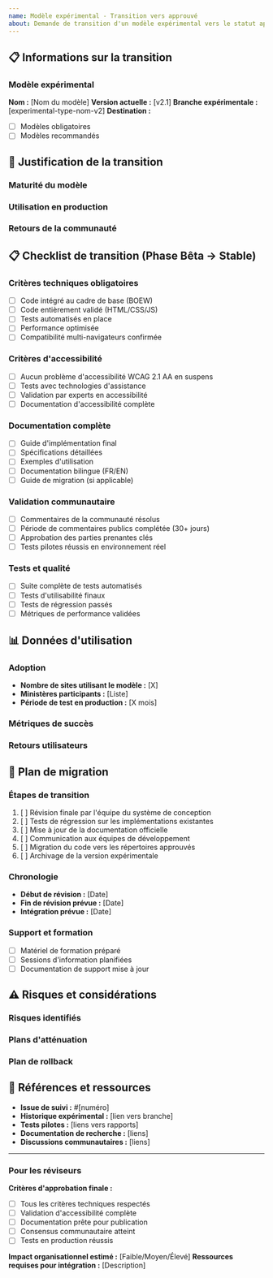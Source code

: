 ```yaml
---
name: Modèle expérimental - Transition vers approuvé
about: Demande de transition d'un modèle expérimental vers le statut approuvé
---
```


## 📋 Informations sur la transition

### Modèle expérimental
**Nom :** [Nom du modèle]
**Version actuelle :** [v2.1]
**Branche expérimentale :** [experimental-type-nom-v2]
**Destination :** 
- [ ] Modèles obligatoires
- [ ] Modèles recommandés

## 🎯 Justification de la transition

### Maturité du modèle
<!-- Expliquez pourquoi ce modèle est prêt pour l'approbation -->

### Utilisation en production
<!-- Listez les ministères/sites qui utilisent déjà ce modèle -->

### Retours de la communauté
<!-- Résumez les retours reçus et comment ils ont été intégrés -->

## 📋 Checklist de transition (Phase Bêta → Stable)

### Critères techniques obligatoires
- [ ] Code intégré au cadre de base (BOEW)
- [ ] Code entièrement validé (HTML/CSS/JS)
- [ ] Tests automatisés en place
- [ ] Performance optimisée
- [ ] Compatibilité multi-navigateurs confirmée

### Critères d'accessibilité
- [ ] Aucun problème d'accessibilité WCAG 2.1 AA en suspens
- [ ] Tests avec technologies d'assistance
- [ ] Validation par experts en accessibilité
- [ ] Documentation d'accessibilité complète

### Documentation complète
- [ ] Guide d'implémentation final
- [ ] Spécifications détaillées
- [ ] Exemples d'utilisation
- [ ] Documentation bilingue (FR/EN)
- [ ] Guide de migration (si applicable)

### Validation communautaire
- [ ] Commentaires de la communauté résolus
- [ ] Période de commentaires publics complétée (30+ jours)
- [ ] Approbation des parties prenantes clés
- [ ] Tests pilotes réussis en environnement réel

### Tests et qualité
- [ ] Suite complète de tests automatisés
- [ ] Tests d'utilisabilité finaux
- [ ] Tests de régression passés
- [ ] Métriques de performance validées

## 📊 Données d'utilisation

### Adoption
- **Nombre de sites utilisant le modèle :** [X]
- **Ministères participants :** [Liste]
- **Période de test en production :** [X mois]

### Métriques de succès
<!-- Données quantitatives sur l'efficacité du modèle -->

### Retours utilisateurs
<!-- Résumé des retours positifs et négatifs -->

## 🔄 Plan de migration

### Étapes de transition
1. [ ] Révision finale par l'équipe du système de conception
2. [ ] Tests de régression sur les implémentations existantes
3. [ ] Mise à jour de la documentation officielle  
4. [ ] Communication aux équipes de développement
5. [ ] Migration du code vers les répertoires approuvés
6. [ ] Archivage de la version expérimentale

### Chronologie
- **Début de révision :** [Date]
- **Fin de révision prévue :** [Date]
- **Intégration prévue :** [Date]

### Support et formation
- [ ] Matériel de formation préparé
- [ ] Sessions d'information planifiées
- [ ] Documentation de support mise à jour

## ⚠️ Risques et considérations

### Risques identifiés
<!-- Listez les risques potentiels de cette transition -->

### Plans d'atténuation
<!-- Comment ces risques seront-ils gérés ? -->

### Plan de rollback
<!-- Que faire si des problèmes majeurs sont découverts ? -->

## 🔗 Références et ressources

- **Issue de suivi :** #[numéro]
- **Historique expérimental :** [lien vers branche]
- **Tests pilotes :** [liens vers rapports]
- **Documentation de recherche :** [liens]
- **Discussions communautaires :** [liens]

---

### Pour les réviseurs

**Critères d'approbation finale :**
- [ ] Tous les critères techniques respectés
- [ ] Validation d'accessibilité complète
- [ ] Documentation prête pour publication
- [ ] Consensus communautaire atteint
- [ ] Tests en production réussis

**Impact organisationnel estimé :** [Faible/Moyen/Élevé]
**Ressources requises pour intégration :** [Description]